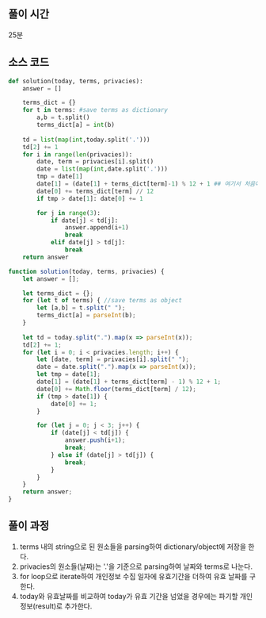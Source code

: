 ## 풀이 시간
25분

## 소스 코드
```python
def solution(today, terms, privacies):
    answer = []

    terms_dict = {}
    for t in terms: #save terms as dictionary
        a,b = t.split()
        terms_dict[a] = int(b)
    
    td = list(map(int,today.split('.')))
    td[2] += 1
    for i in range(len(privacies)):
        date, term = privacies[i].split()
        date = list(map(int,date.split('.')))
        tmp = date[1]
        date[1] = (date[1] + terms_dict[term]-1) % 12 + 1 ## 여기서 처음에 틀림
        date[0] += terms_dict[term] // 12
        if tmp > date[1]: date[0] += 1

        for j in range(3):
            if date[j] < td[j]:
                answer.append(i+1)
                break
            elif date[j] > td[j]:
                break
    return answer
```

```jsx
function solution(today, terms, privacies) {
    let answer = [];

    let terms_dict = {};
    for (let t of terms) { //save terms as object
        let [a,b] = t.split(" ");
        terms_dict[a] = parseInt(b);
    }
    
    let td = today.split(".").map(x => parseInt(x));
    td[2] += 1;
    for (let i = 0; i < privacies.length; i++) {
        let [date, term] = privacies[i].split(" ");
        date = date.split(".").map(x => parseInt(x));
        let tmp = date[1];
        date[1] = (date[1] + terms_dict[term] - 1) % 12 + 1;
        date[0] += Math.floor(terms_dict[term] / 12);
        if (tmp > date[1]) { 
            date[0] += 1;
        }

        for (let j = 0; j < 3; j++) {
            if (date[j] < td[j]) {
                answer.push(i+1);
                break;
            } else if (date[j] > td[j]) {
                break;
            }
        }
    }
    return answer;
}
```

## 풀이 과정
1. terms 내의 string으로 된 원소들을 parsing하여 dictionary/object에 저장을 한다.
2. privacies의 원소들(날짜)는 '.'을 기준으로 parsing하여 날짜와 terms로 나눈다.
3. for loop으로 iterate하여 개인정보 수집 일자에 유효기간을 더하여 유효 날짜를 구한다.
4. today와 유효날짜를 비교하여 today가 유효 기간을 넘었을 경우에는 파기할 개인정보(result)로 추가한다.
